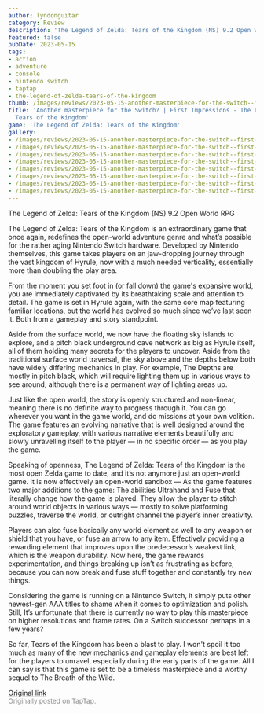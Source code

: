 ```yaml
---
author: lyndonguitar
category: Review
description: 'The Legend of Zelda: Tears of the Kingdom (NS) 9.2 Open World RPG'
featured: false
pubDate: 2023-05-15
tags:
- action
- adventure
- console
- nintendo switch
- taptap
- the-legend-of-zelda-tears-of-the-kingdom
thumb: /images/reviews/2023-05-15-another-masterpiece-for-the-switch--first-impressions---the-legend-of-zelda-tears-of-the--0.avif
title: 'Another masterpiece for the Switch? | First Impressions - The Legend of Zelda:
  Tears of the Kingdom'
game: 'The Legend of Zelda: Tears of the Kingdom'
gallery:
- /images/reviews/2023-05-15-another-masterpiece-for-the-switch--first-impressions---the-legend-of-zelda-tears-of-the--0.avif
- /images/reviews/2023-05-15-another-masterpiece-for-the-switch--first-impressions---the-legend-of-zelda-tears-of-the--1.avif
- /images/reviews/2023-05-15-another-masterpiece-for-the-switch--first-impressions---the-legend-of-zelda-tears-of-the--2.avif
- /images/reviews/2023-05-15-another-masterpiece-for-the-switch--first-impressions---the-legend-of-zelda-tears-of-the--3.avif
- /images/reviews/2023-05-15-another-masterpiece-for-the-switch--first-impressions---the-legend-of-zelda-tears-of-the--4.avif
- /images/reviews/2023-05-15-another-masterpiece-for-the-switch--first-impressions---the-legend-of-zelda-tears-of-the--5.avif
- /images/reviews/2023-05-15-another-masterpiece-for-the-switch--first-impressions---the-legend-of-zelda-tears-of-the--6.avif
- /images/reviews/2023-05-15-another-masterpiece-for-the-switch--first-impressions---the-legend-of-zelda-tears-of-the--7.avif
---
```

The Legend of Zelda: Tears of the Kingdom (NS)
9.2
Open World
RPG

The Legend of Zelda: Tears of the Kingdom is an extraordinary game that once again, redefines the open-world adventure genre and what’s possible for the rather aging Nintendo Switch hardware. Developed by Nintendo themselves, this game takes players on an jaw-dropping journey through the vast kingdom of Hyrule, now with a much needed verticality, essentially more than doubling the play area.

From the moment you set foot in (or fall down) the game's expansive world, you are immediately captivated by its breathtaking scale and attention to detail. The game is set in Hyrule again, with the same core map featuring familiar locations, but the world has evolved so much since we’ve last seen it. Both from a gameplay and story standpoint.

Aside from the surface world, we now have the floating sky islands to explore, and a pitch black underground cave network as big as Hyrule itself, all of them holding many secrets for the players to uncover. Aside from the traditional surface world traversal, the sky above and the depths below both have widely differing mechanics in play. For example, The Depths are mostly in pitch black, which will require lighting them up in various ways to see around, although there is a permanent way of lighting areas up.

Just like the open world, the story is openly structured and non-linear, meaning there is no definite way to progress through it. You can go wherever you want in the game world, and do missions at your own volition. The game features an evolving narrative that is well designed around the exploratory gameplay, with various narrative elements beautifully and slowly unravelling itself to the player — in no specific order — as you play the game.

Speaking of openness, The Legend of Zelda: Tears of the Kingdom is the most open Zelda game to date, and it’s not anymore just an open-world game. It is now effectively an open-world sandbox — As the game features two major additions to the game: The abilities Ultrahand and Fuse that literally change how the game is played. They allow the player to stitch around world objects in various ways — mostly to solve platforming puzzles, traverse the world, or outright channel the player’s inner creativity.

Players can also fuse basically any world element as well to any weapon or shield that you have, or fuse an arrow to any item. Effectively providing a rewarding element that improves upon the predecessor’s weakest link, which is the weapon durability. Now here, the game rewards experimentation, and things breaking up isn’t as frustrating as before, because you can now break and fuse stuff together and constantly try new things.

Considering the game is running on a Nintendo Switch, it simply puts other newest-gen AAA titles to shame when it comes to optimization and polish. Still, It’s unfortunate that there is currently no way to play this masterpiece on higher resolutions and frame rates. On a Switch successor perhaps in a few years?

So far, Tears of the Kingdom has been a blast to play. I won't spoil it too much as many of the new mechanics and gameplay elements are best left for the players to unravel, especially during the early parts of the game. All I can say is that this game is set to be a timeless masterpiece and a worthy sequel to The Breath of the Wild.

[Original link](https://www.taptap.io/post/5447831)<br><span style="font-size: 0.95em; color: #888;">Originally posted on TapTap.</span>